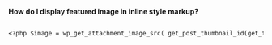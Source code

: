 **How do I display featured image in inline style markup?**

```markdown

<?php $image = wp_get_attachment_image_src( get_post_thumbnail_id(get_the_ID())); echo $image[0];?>

```
